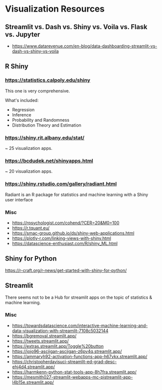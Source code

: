 # Visualization Resources

## Streamlit vs. Dash vs. Shiny vs. Voila vs. Flask vs. Jupyter

- https://www.datarevenue.com/en-blog/data-dashboarding-streamlit-vs-dash-vs-shiny-vs-voila




## R Shiny

### https://statistics.calpoly.edu/shiny

This one is very comprehensive.

What's included:
- Regression	
- Inference	
- Probability and Randomness
- Distribution Theory and Estimation

### https://shiny.rit.albany.edu/stat/

~ 25 visualization apps.

### https://bcdudek.net/shinyapps.html

~ 20 visualization apps.

### https://shiny.rstudio.com/gallery/radiant.html

Radiant is an R package for statistics and machine learning with a Shiny user interface

### Misc
- https://rpsychologist.com/cohend/?CER=20&M0=100
- https://r.tquant.eu/
- https://smac-group.github.io/ds/shiny-web-applications.html
- https://plotly-r.com/linking-views-with-shiny.html
- https://datascience-enthusiast.com/R/shiny_ML.html


## Shiny for Python

https://r-craft.org/r-news/get-started-with-shiny-for-python/


## Streamlit 

There seems not to be a Hub for streamlit apps on the topic of statistics & machine learning.

### Misc
- https://towardsdatascience.com/interactive-machine-learning-and-data-visualization-with-streamlit-7108c5032144
- https://bgremoval.streamlit.app/
- https://tweets.streamlit.app/
- https://extras.streamlit.app/Toggle%20button
- https://jojo96-asciigan-asciigan-z6pv4q.streamlit.app/
- https://ammaryh92-activation-functions-app-h67vkx.streamlit.app/
- https://christopherdavisuci-streamlit-ed-grad-desc-ehj4d4.streamlit.app/
- https://harmkenn-python-stat-tools-app-8h7fra.streamlit.app/
- https://mesmith027-streamlit-webapps-mc-pistreamlit-app-l4b15e.streamlit.app/




